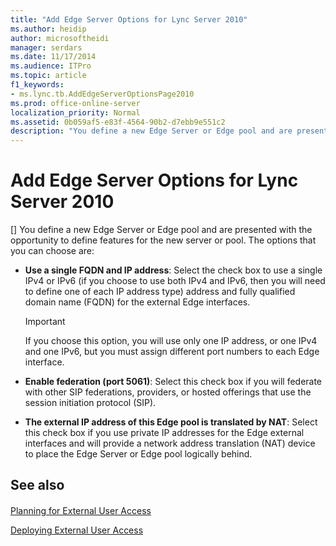 ```yaml
---
title: "Add Edge Server Options for Lync Server 2010"
ms.author: heidip
author: microsoftheidi
manager: serdars
ms.date: 11/17/2014
ms.audience: ITPro
ms.topic: article
f1_keywords:
- ms.lync.tb.AddEdgeServerOptionsPage2010
ms.prod: office-online-server
localization_priority: Normal
ms.assetid: 0b059af5-e83f-4564-90b2-d7ebb9e551c2
description: "You define a new Edge Server or Edge pool and are presented with the opportunity to define features for the new server or pool. The options that you can choose are:"
---
```


# Add Edge Server Options for Lync Server 2010
[]
You define a new Edge Server or Edge pool and are presented with the opportunity to define features for the new server or pool. The options that you can choose are:
  
- **Use a single FQDN and IP address**: Select the check box to use a single IPv4 or IPv6 (if you choose to use both IPv4 and IPv6, then you will need to define one of each IP address type) address and fully qualified domain name (FQDN) for the external Edge interfaces. 
    
    > [!IMPORTANT]
    > If you choose this option, you will use only one IP address, or one IPv4 and one IPv6, but you must assign different port numbers to each Edge interface. 
  
- **Enable federation (port 5061)**: Select this check box if you will federate with other SIP federations, providers, or hosted offerings that use the session initiation protocol (SIP).
    
- **The external IP address of this Edge pool is translated by NAT**: Select this check box if you use private IP addresses for the Edge external interfaces and will provide a network address translation (NAT) device to place the Edge Server or Edge pool logically behind.
    
## See also

#### 

[Planning for External User Access](http://technet.microsoft.com/library/ea098933-eff5-461e-aba3-e7f128784dc2.aspx)
  
[Deploying External User Access](http://technet.microsoft.com/library/d40c9574-c16b-4fe6-b848-21ae0b7e4f0e.aspx)

